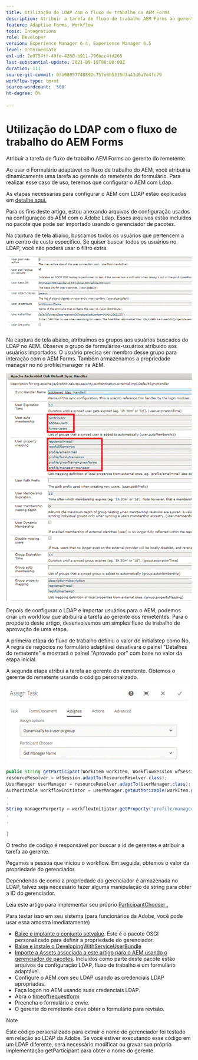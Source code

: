 ```yaml
---
title: Utilização do LDAP com o fluxo de trabalho do AEM Forms
description: Atribuir a tarefa de fluxo de trabalho AEM Forms ao gerente do remetente
feature: Adaptive Forms, Workflow
topic: Integrations
role: Developer
version: Experience Manager 6.4, Experience Manager 6.5
level: Intermediate
exl-id: 2e9754ff-49fe-4260-b911-796bcc4fd266
last-substantial-update: 2021-09-18T00:00:00Z
duration: 111
source-git-commit: 03b68057748892c757e0b5315d3a41d0a2e4fc79
workflow-type: tm+mt
source-wordcount: '508'
ht-degree: 0%

---
```


# Utilização do LDAP com o fluxo de trabalho do AEM Forms

Atribuir a tarefa de fluxo de trabalho AEM Forms ao gerente do remetente.

Ao usar o Formulário adaptável no fluxo de trabalho do AEM, você atribuiria dinamicamente uma tarefa ao gerente do remetente do formulário. Para realizar esse caso de uso, teremos que configurar o AEM com Ldap.

As etapas necessárias para configurar o AEM com LDAP estão explicadas em [detalhe aqui.](https://helpx.adobe.com/br/experience-manager/6-5/sites/administering/using/ldap-config.html)

Para os fins deste artigo, estou anexando arquivos de configuração usados na configuração do AEM com o Adobe Ldap. Esses arquivos estão incluídos no pacote que pode ser importado usando o gerenciador de pacotes.

Na captura de tela abaixo, buscamos todos os usuários que pertencem a um centro de custo específico. Se quiser buscar todos os usuários no LDAP, você não poderá usar o filtro extra.

![Configuração LDAP](assets/costcenterldap.gif)

Na captura de tela abaixo, atribuímos os grupos aos usuários buscados do LDAP no AEM. Observe o grupo de formulários-usuários atribuído aos usuários importados. O usuário precisa ser membro desse grupo para interação com o AEM Forms. Também armazenamos a propriedade manager no nó profile/manager na AEM.

![Sincronizador](assets/synchandler.gif)

Depois de configurar o LDAP e importar usuários para o AEM, podemos criar um workflow que atribuirá a tarefa ao gerente dos remetentes. Para o propósito deste artigo, desenvolvemos um simples fluxo de trabalho de aprovação de uma etapa.

A primeira etapa do fluxo de trabalho definiu o valor de initialstep como No. A regra de negócios no formulário adaptável desativará o painel &quot;Detalhes do remetente&quot; e mostrará o painel &quot;Aprovado por&quot; com base no valor da etapa inicial.

A segunda etapa atribui a tarefa ao gerente do remetente. Obtemos o gerente do remetente usando o código personalizado.

![Atribuir tarefa](assets/assigntask.gif)

```java
public String getParticipant(WorkItem workItem, WorkflowSession wfSession, MetaDataMap arg2) throws WorkflowException{
resourceResolver = wfSession.adaptTo(ResourceResolver.class);
UserManager userManager = resourceResolver.adaptTo(UserManager.class);
Authorizable workflowInitiator = userManager.getAuthorizable(workItem.getWorkflow().getInitiator());
.
.
String managerPorperty = workflowInitiator.getProperty("profile/manager")[0].getString();
.
.

}
```

O trecho de código é responsável por buscar a id de gerentes e atribuir a tarefa ao gerente.

Pegamos a pessoa que iniciou o workflow. Em seguida, obtemos o valor da propriedade do gerenciador.

Dependendo de como a propriedade do gerenciador é armazenada no LDAP, talvez seja necessário fazer alguma manipulação de string para obter a ID do gerenciador.

Leia este artigo para implementar seu próprio [ParticipantChooser .](https://helpx.adobe.com/experience-manager/using/dynamic-steps.html)

Para testar isso em seu sistema (para funcionários da Adobe, você pode usar essa amostra imediatamente)

* [Baixe e implante o conjunto setvalue](/help/forms/assets/common-osgi-bundles/SetValueApp.core-1.0-SNAPSHOT.jar). Este é o pacote OSGI personalizado para definir a propriedade do gerenciador.
* [Baixe e instale o DevelopingWithServiceUserBundle](/help/forms/assets/common-osgi-bundles/DevelopingWithServiceUser.jar)
* [Importe a Assets associada a este artigo para o AEM usando o gerenciador de pacotes](assets/aem-forms-ldap.zip). Incluídos como parte deste pacote estão arquivos de configuração LDAP, fluxo de trabalho e um formulário adaptável.
* Configure o AEM com seu LDAP usando as credenciais LDAP apropriadas.
* Faça logon no AEM usando suas credenciais LDAP.
* Abra o [timeoffrequestform](http://localhost:4502/content/dam/formsanddocuments/helpx/timeoffrequestform/jcr:content?wcmmode=disabled)
* Preencha o formulário e envie.
* O gerente do remetente deve obter o formulário para revisão.

>[!NOTE]
>
>Este código personalizado para extrair o nome do gerenciador foi testado em relação ao LDAP da Adobe. Se você estiver executando esse código em um LDAP diferente, será necessário modificar ou gravar sua própria implementação getParticipant para obter o nome do gerente.
